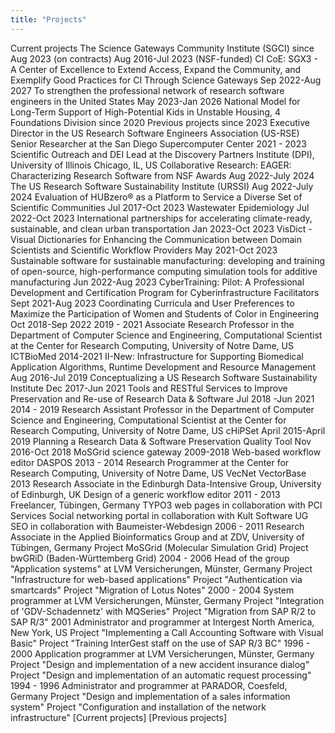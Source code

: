 ```yaml
---
title: "Projects"
---
```



Current projects
The Science Gateways Community Institute (SGCI)
since Aug 2023 (on contracts)
Aug 2016-Jul 2023 (NSF-funded)
CI CoE: SGX3 - A Center of Excellence to Extend Access, Expand the Community, and Exemplify Good Practices for CI Through Science Gateways
Sep 2022-Aug 2027
To strengthen the professional network of research software engineers in the United States
May 2023-Jan 2026
National Model for Long-Term Support of High-Potential Kids in Unstable Housing, 4 Foundations Division
since 2020
Previous projects
since 2023	Executive Director in the US Research Software Engineers Association (US-RSE)
Senior Researcher at the San Diego Supercomputer Center
2021 - 2023	Scientific Outreach and DEI Lead at the Discovery Partners Institute (DPI),
University of Illinois Chicago, IL, US
Collaborative Research: EAGER: Characterizing Research Software from NSF Awards
Aug 2022-July 2024
The US Research Software Sustainability Institute (URSSI)
Aug 2022-July 2024
Evaluation of HUBzero® as a Platform to Service a Diverse Set of Scientific Communities
Jul 2017-Oct 2023
Wastewater Epidemiology
Jul 2022-Oct 2023
International partnerships for accelerating climate-ready, sustainable, and clean urban transportation
Jan 2023-Oct 2023
VisDict - Visual Dictionaries for Enhancing the Communication between Domain Scientists and Scientific Workflow Providers
May 2021-Oct 2023
Sustainable software for sustainable manufacturing: developing and training of open-source, high-performance computing simulation tools for additive manufacturing
Jun 2022-Aug 2023
CyberTraining: Pilot: A Professional Development and Certification Program for Cyberinfrastructure Facilitators
Sept 2021-Aug 2023
Coordinating Curricula and User Preferences to Maximize the Participation of Women and Students of Color in Engineering
Oct 2018-Sep 2022
2019 - 2021	Associate Research Professor in the Department of Computer Science and Engineering,
Computational Scientist at the Center for Research Computing, University of Notre Dame, US
ICTBioMed
2014-2021
II-New: Infrastructure for Supporting Biomedical Application Algorithms, Runtime Development and Resource Management
Aug 2016-Jul 2019
Conceptualizing a US Research Software Sustainability Institute
Dec 2017-Jun 2021
Tools and RESTful Services to Improve Preservation and Re-use of Research Data & Software
Jul 2018 -Jun 2021
2014 - 2019	Research Assistant Professor in the Department of Computer Science and Engineering,
Computational Scientist at the Center for Research Computing, University of Notre Dame, US
cHiPSet
April 2015-April 2019
Planning a Research Data & Software Preservation Quality Tool
Nov 2016-Oct 2018
MoSGrid science gateway
2009-2018
Web-based workflow editor
DASPOS
2013 - 2014	Research Programmer at the Center for Research Computing, University of Notre Dame, US
VecNet
VectorBase
2013	Research Associate in the Edinburgh Data-Intensive Group, University of Edinburgh, UK
Design of a generic workflow editor
2011 - 2013	Freelancer, Tübingen, Germany
TYPO3 web pages in collaboration with PCI Services
Social networking portal in collaboration with Kult Software UG
SEO in collaboration with Baumeister-Webdesign
2006 - 2011	Research Associate in the Applied Bioinformatics Group and at ZDV, University of Tübingen, Germany
Project MoSGrid (Molecular Simulation Grid)
Project bwGRiD (Baden-Württemberg Grid)
2004 - 2006	Head of the group "Application systems" at LVM Versicherungen, Münster, Germany
Project "Infrastructure for web-based applications"
Project "Authentication via smartcards"
Project "Migration of Lotus Notes"
2000 - 2004	System programmer at LVM Versicherungen, Münster, Germany
Project "Integration of 'GDV-Schadennetz' with MQSeries"
Project "Migration from SAP R/2 to SAP R/3"
2001	Administrator and programmer at Intergest North America, New York, US
Project "Implementing a Call Accounting Software with Visual Basic"
Project "Training InterGest staff on the use of SAP R/3 BC"
1996 - 2000	Application programmer at LVM Versicherungen, Münster, Germany
Project "Design and implementation of a new accident insurance dialog"
Project "Design and implementation of an automatic request processing"
1994 - 1996	Administrator and programmer at PARADOR, Coesfeld, Germany
Project "Design and implementation of a sales information system"
Project "Configuration and installation of the network infrastructure"
[Current projects] [Previous projects]